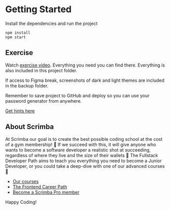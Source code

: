 # Getting Started
Install the dependencies and run the project
```
npm install
npm start
```
## Exercise

Watch [exercise video](https://scrimba.com/s047rpm). Everything you need you can find there. Everything is also included in this project folder.

If access to Figma break, screenshots of dark and light themes are included in the backup folder.

Remember to save project to GitHub and deploy so you can use your password generator from anywhere.

[Get hints here](https://different-marmoset-f7b.notion.site/Password-Generator-087b1982d3c0403b9750a0f2ddc12da7)

## About Scrimba

At Scrimba our goal is to create the best possible coding school at the cost of a gym membership! 💜
If we succeed with this, it will give anyone who wants to become a software developer a realistic shot at succeeding, regardless of where they live and the size of their wallets 🎉
The Fullstack Developer Path aims to teach you everything you need to become a Junior Developer, or you could take a deep-dive with one of our advanced courses 🚀

- [Our courses](https://scrimba.com/courses)
- [The Frontend Career Path](https://scrimba.com/fullstack-path-c0fullstack)
- [Become a Scrimba Pro member](https://scrimba.com/pricing)

Happy Coding!